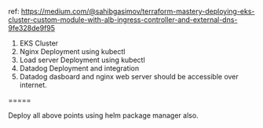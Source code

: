 ref: https://medium.com/@sahibgasimov/terraform-mastery-deploying-eks-cluster-custom-module-with-alb-ingress-controller-and-external-dns-9fe328de9f95


1. EKS Cluster
2. Nginx Deployment using kubectl
3. Load server Deployment using kubectl
4. Datadog Deployment and integration
5. Datadog dasboard and nginx web server should be accessible over internet.

=====

Deploy all above points using helm package manager also.